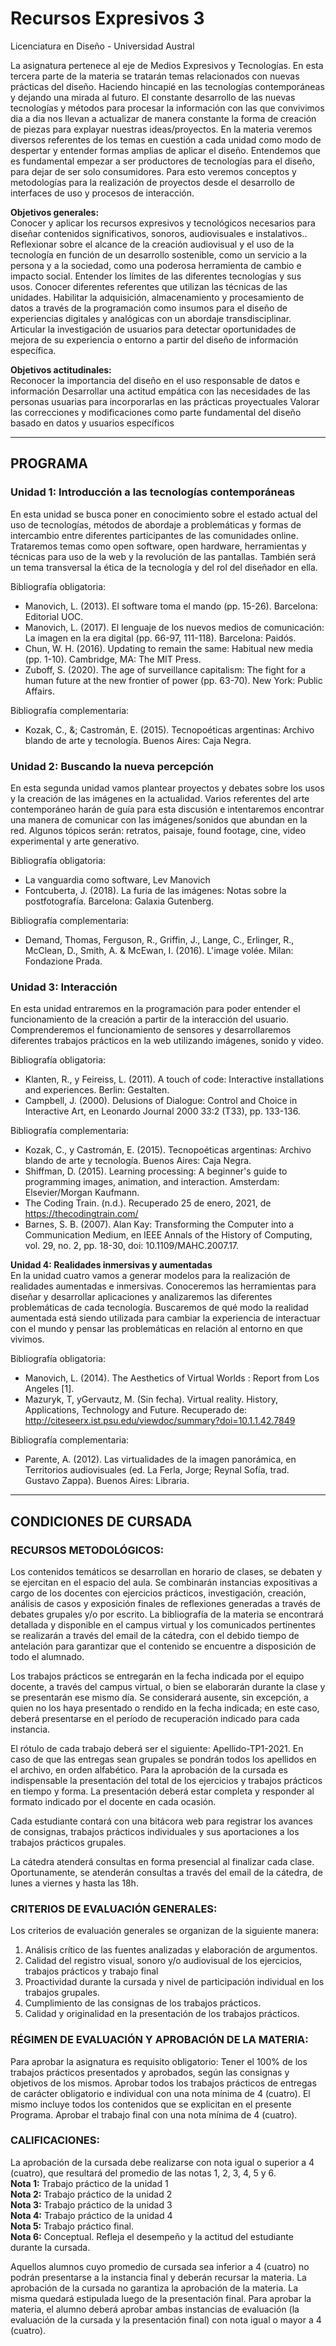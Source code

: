 # Recursos Expresivos 3

Licenciatura en Diseño - Universidad Austral

La asignatura pertenece al eje de Medios Expresivos y Tecnologías. En esta tercera parte de la materia se tratarán temas relacionados con nuevas prácticas del diseño. Haciendo hincapié en las tecnologías contemporáneas y dejando una mirada al futuro. 
El constante desarrollo de las nuevas tecnologías y métodos para procesar la información con las que convivimos dia a dia nos llevan a actualizar de manera constante la forma de creación de piezas para explayar nuestras ideas/proyectos.
En la materia veremos diversos referentes de los temas en cuestión a cada unidad como modo de despertar y entender formas amplias de aplicar el diseño. Entendemos que es fundamental empezar a ser productores de tecnologías para el diseño, para dejar de ser solo consumidores. 
Para esto veremos conceptos y metodologías para la realización de proyectos desde el desarrollo de interfaces de uso y procesos de interacción.

**Objetivos generales:**  
Conocer y aplicar los recursos expresivos y tecnológicos necesarios para diseñar contenidos significativos, sonoros, audiovisuales e instalativos..         
Reflexionar sobre el alcance de la creación audiovisual y el uso de la tecnología en función de un desarrollo sostenible, como un servicio a la persona y a la sociedad, como una poderosa herramienta de cambio e impacto social. 
Entender los límites de las diferentes tecnologías y sus usos.
Conocer diferentes referentes que utilizan las técnicas de las unidades.
Habilitar la adquisición, almacenamiento  y procesamiento de datos a través de la programación como insumos para el diseño de experiencias digitales y analógicas con un abordaje transdisciplinar.
Articular la investigación de usuarios para detectar oportunidades de mejora de su experiencia o entorno a partir del diseño de información específica.

**Objetivos actitudinales:**  
Reconocer la importancia del diseño en el uso responsable de datos e información 
Desarrollar una actitud empática con las necesidades de las personas usuarias para incorporarlas en las prácticas proyectuales
Valorar las correcciones y modificaciones como parte fundamental del diseño basado en datos y usuarios específicos

---

## PROGRAMA

### Unidad 1: Introducción a las tecnologías contemporáneas  
En esta unidad se busca poner en conocimiento sobre el estado actual del uso de tecnologías, métodos de abordaje a problemáticas y formas de intercambio entre diferentes participantes de las comunidades online. Trataremos temas como open software, open hardware, herramientas y técnicas para uso de la web y la revolución de las pantallas. También será un tema transversal la ética de la tecnología y del rol del diseñador en ella.

Bibliografía obligatoria:
- Manovich, L. (2013). El software toma el mando (pp. 15-26). Barcelona: Editorial UOC.
- Manovich, L. (2017). El lenguaje de los nuevos medios de comunicación: La imagen en la era digital (pp. 66-97, 111-118). Barcelona: Paidós.
- Chun, W. H. (2016). Updating to remain the same: Habitual new media (pp. 1-10). Cambridge, MA: The MIT Press.
- Zuboff, S. (2020). The age of surveillance capitalism: The fight for a human future at the new frontier of power (pp. 63-70). New York: Public Affairs.

Bibliografía complementaria: 
- Kozak, C., &; Castromán, E. (2015). Tecnopoéticas argentinas: Archivo blando de arte y tecnología. Buenos Aires: Caja Negra.

### Unidad 2: Buscando la nueva percepción  
En esta segunda unidad vamos plantear proyectos y debates sobre los usos y la creación de las imágenes en la actualidad. Varios referentes del arte contemporáneo harán de guía para esta discusión e intentaremos encontrar una manera de comunicar con las imágenes/sonidos que abundan en la red. Algunos tópicos serán: retratos, paisaje, found footage, cine, video experimental y arte generativo.

Bibliografía obligatoria:
- La vanguardia como software, Lev Manovich
- Fontcuberta, J. (2018). La furia de las imágenes: Notas sobre la postfotografía. Barcelona: Galaxia Gutenberg.

Bibliografía complementaria: 
- Demand, Thomas, Ferguson, R., Griffin, J., Lange, C., Erlinger, R., McClean, D., Smith, A. & McEwan, I. (2016). L'image volée. Milan: Fondazione Prada.

### Unidad 3: Interacción  
En esta unidad entraremos en la programación para poder entender el funcionamiento de la creación a partir de la interacción del usuario. Comprenderemos el funcionamiento de sensores y desarrollaremos diferentes trabajos prácticos en la web utilizando imágenes, sonido y video.

Bibliografía obligatoria:
- Klanten, R., y Feireiss, L. (2011). A touch of code: Interactive installations and experiences. Berlin: Gestalten.
- Campbell, J. (2000). Delusions of Dialogue: Control and Choice in Interactive Art, en Leonardo Journal 2000 33:2 (T33), pp. 133-136.

Bibliografía complementaria: 
- Kozak, C., y Castromán, E. (2015). Tecnopoéticas argentinas: Archivo blando de arte y tecnología. Buenos Aires: Caja Negra.
- Shiffman, D. (2015). Learning processing: A beginner's guide to programming images, animation, and interaction. Amsterdam: Elsevier/Morgan Kaufmann.
- The Coding Train. (n.d.). Recuperado 25 de enero, 2021, de https://thecodingtrain.com/
- Barnes, S. B. (2007). Alan Kay: Transforming the Computer into a Communication Medium, en IEEE Annals of the History of Computing, vol. 29, no. 2, pp. 18-30, doi: 10.1109/MAHC.2007.17.

**Unidad 4: Realidades inmersivas y aumentadas**  
En la unidad cuatro vamos a generar modelos para la realización de realidades aumentadas e inmersivas. Conoceremos las herramientas para diseñar y desarrollar aplicaciones y analizaremos las diferentes problemáticas de cada tecnología. Buscaremos de qué modo la realidad aumentada está siendo utilizada para cambiar la experiencia de interactuar con el mundo y pensar las problemáticas en relación al entorno en que vivimos.

Bibliografía obligatoria:
- Manovich, L. (2014). The Aesthetics of Virtual Worlds : Report from Los Angeles [1].
- Mazuryk, T, yGervautz, M. (Sin fecha). Virtual reality. History, Applications, Technology and Future. Recuperado de: http://citeseerx.ist.psu.edu/viewdoc/summary?doi=10.1.1.42.7849

Bibliografía complementaria: 
- Parente, A. (2012). Las virtualidades de la imagen panorámica, en Territorios audiovisuales (ed. La Ferla, Jorge; Reynal Sofía, trad. Gustavo Zappa). Buenos Aires: Libraria.

---
## CONDICIONES DE CURSADA

### RECURSOS METODOLÓGICOS:  
Los contenidos temáticos se desarrollan en horario de clases, se debaten y se ejercitan en el espacio del aula. Se combinarán instancias expositivas a cargo de los docentes con ejercicios prácticos, investigación, creación, análisis de casos y exposición finales de reflexiones generadas a través de debates grupales y/o por escrito. La bibliografía de la materia se encontrará detallada y disponible en el campus virtual y los comunicados pertinentes se realizarán a través del email de la cátedra, con el debido tiempo de antelación para garantizar que el contenido se encuentre a disposición de todo el alumnado.

Los trabajos prácticos se entregarán en la fecha indicada por el equipo docente, a través del campus virtual, o bien se elaborarán durante la clase y se presentarán ese mismo día. Se considerará ausente, sin excepción, a quien no los haya presentado o rendido en la fecha indicada; en este caso, deberá presentarse en el período de recuperación indicado para cada instancia. 

El rótulo de cada trabajo deberá ser el siguiente: Apellido-TP1-2021. En caso de que las entregas sean grupales se pondrán todos los apellidos en el archivo, en orden alfabético. Para la aprobación de la cursada es indispensable la presentación del total de los ejercicios y trabajos prácticos en tiempo y forma. La presentación deberá estar completa y responder al formato indicado por el docente en cada ocasión. 

Cada estudiante contará con una bitácora web para registrar los avances de consignas, trabajos prácticos individuales y sus aportaciones a los trabajos prácticos grupales.

La cátedra atenderá consultas en forma presencial al finalizar cada clase. Oportunamente, se atenderán consultas a través del email de la cátedra, de lunes a viernes y hasta las 18h.

### CRITERIOS DE EVALUACIÓN GENERALES:  
Los criterios de evaluación generales se organizan de la siguiente manera: 

1. Análisis crítico de las fuentes analizadas y elaboración de argumentos.
2. Calidad del registro visual, sonoro y/o audiovisual de los ejercicios, trabajos prácticos y trabajo final
3. Proactividad durante la cursada y nivel de participación individual en los trabajos grupales.
4. Cumplimiento de las consignas de los trabajos prácticos.
5. Calidad y originalidad en la presentación de los trabajos prácticos.


### RÉGIMEN DE EVALUACIÓN Y APROBACIÓN DE LA MATERIA:  
Para aprobar la asignatura es requisito obligatorio: 
Tener el 100% de los trabajos prácticos presentados y aprobados, según las consignas y objetivos de los mismos. 
Aprobar todos los trabajos prácticos de entregas de carácter obligatorio e individual con una nota mínima de 4 (cuatro). El mismo incluye todos los contenidos que se explicitan en el presente Programa. 
Aprobar el trabajo final con una nota mínima de 4 (cuatro).

### CALIFICACIONES:  
La aprobación de la cursada debe realizarse con nota igual o superior a 4 (cuatro), que resultará del promedio de las notas 1, 2, 3, 4, 5 y 6.  
**Nota 1:** Trabajo práctico de la unidad 1  
**Nota 2:** Trabajo práctico de la unidad 2  
**Nota 3:** Trabajo práctico de la unidad 3    
**Nota 4:** Trabajo práctico de la unidad 4     
**Nota 5:** Trabajo práctico final.   
**Nota 6:** Conceptual. Refleja el desempeño y la actitud del estudiante durante la cursada.  

Aquellos alumnos cuyo promedio de cursada sea inferior a 4 (cuatro) no podrán presentarse a la instancia final y deberán recursar la materia. La aprobación de la cursada no garantiza la aprobación de la materia. La misma quedará estipulada luego de la presentación final. Para aprobar la materia, el alumno deberá aprobar ambas instancias de evaluación (la evaluación de la cursada y la presentación final) con nota igual o mayor a 4 (cuatro).
